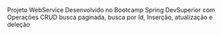 Projeto WebService Desenvolvido no Bootcamp Spring DevSuperior com Operações CRUD busca paginada, busca por Id, Inserção, atualização e deleção
